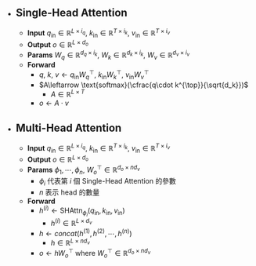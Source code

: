 - ## Single-Head Attention
	- $\textbf{Input}~q_{\text{in}}\in\mathbb{R}^{L\times i_q},~k_{\text{in}}\in\mathbb{R}^{T\times i_k},~v_{\text{in}}\in\mathbb{R}^{T\times i_v}$
	- $\textbf{Output}~o\in\mathbb{R}^{L\times d_o}$
	- $\textbf{Params}~W_q\in\mathbb{R}^{d_q\times i_k},~W_k\in\mathbb{R}^{d_k\times i_k},~W_v\in\mathbb{R}^{d_v\times i_v}$
	- $\textbf{Forward}$
		- $q,~k,~v\leftarrow q_{\text{in}}W^{\top}_q,~k_{\text{in}}W^{\top}_k,~v_{\text{in}}W^{\top}_v$
		- $A\leftarrow \text{softmax}(\cfrac{q\cdot k^{\top}}{\sqrt{d_k}})$
			- $A\in\mathbb{R}^{L\times T}$
		- $o\leftarrow A\cdot v$
- ## Multi-Head Attention
	- $\textbf{Input}~q_{\text{in}}\in\mathbb{R}^{L\times i_q},~k_{\text{in}}\in\mathbb{R}^{T\times i_k},~v_{\text{in}}\in\mathbb{R}^{T\times i_v}$
	- $\textbf{Output}~o\in\mathbb{R}^{L\times d_o}$
	- $\textbf{Params}~\phi_1,\cdots,\phi_n,~W^{\top}_o\in\mathbb{R}^{d_o\times nd_v}$
		- $\phi_i$ 代表第 $i$ 個 Single-Head Attention 的參數
		- $n$ 表示 head 的數量
	- $\textbf{Forward}$
		- $h^{(i)}\leftarrow \text{SHAttn}_{\phi_i}(q_{\text{in}},k_{\text{in}},v_{\text{in}})$
			- $h^{(i)}\in\mathbb{R}^{L\times d_v}$
		- $h\leftarrow concat(h^{(1)},h^{(2)},\cdots,h^{(n)})$
			- $h\in\mathbb{R}^{L\times nd_v}$
		- $o\leftarrow hW^{\top}_o~\text{where}~W^{\top}_o\in\mathbb{R}^{d_o\times nd_v}$